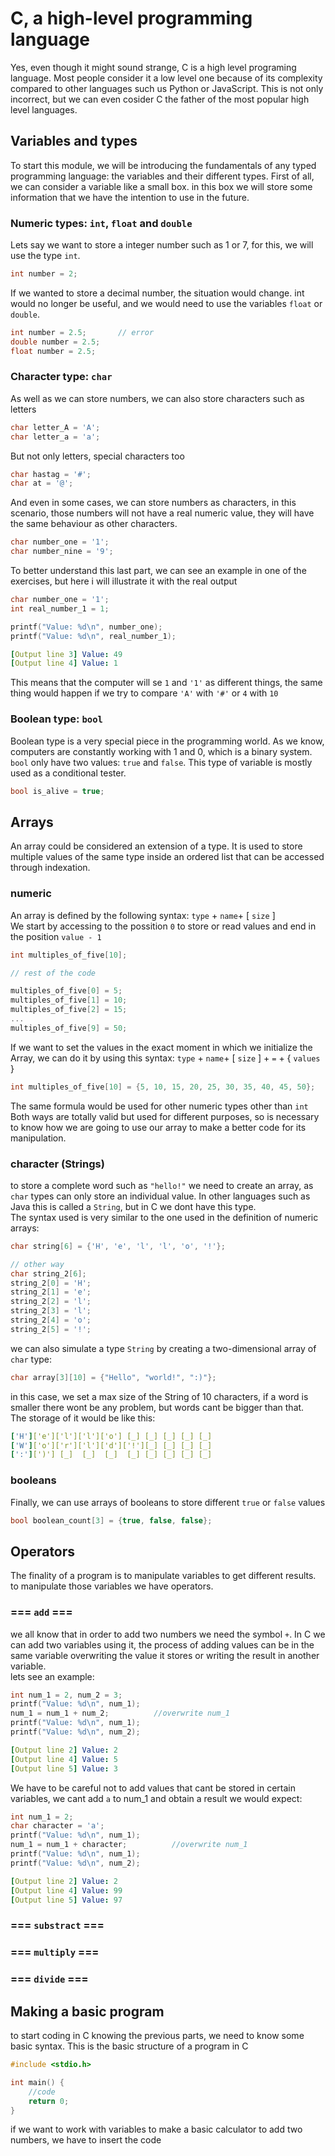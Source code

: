 # C, a high-level programming language

Yes, even though it might sound strange, C is a high level programing language. Most people consider it a low level one because of 
its complexity compared to other languages such us Python or JavaScript. This is not only incorrect, but we can even cosider C the 
father of the most popular high level languages.

## Variables and types

To start this module, we will be introducing the fundamentals of any typed programming language: the variables and their different 
types. First of all, we can consider a variable like a small box. in this box we will store some information that we have the 
intention to use in the future. 

### Numeric types: `int`, `float` and `double`

Lets say we want to store a integer number such as 1 or 7, for this, we will use the type `int`.
``` C
int number = 2;
```
If we wanted to store a decimal number, the situation would change. int would no longer be useful, and we would need to use the 
variables `float` or `double`.
``` C
int number = 2.5;       // error
double number = 2.5;
float number = 2.5;
```

### Character type: `char`

As well as we can store numbers, we can also store characters such as letters
``` C
char letter_A = 'A';
char letter_a = 'a';
```
But not only letters, special characters too
``` C
char hastag = '#';
char at = '@';
```
And even in some cases, we can store numbers as characters, in this scenario, those numbers will not have a real numeric value, they
will have the same behaviour as other characters.
``` C
char number_one = '1';
char number_nine = '9';
```
To better understand this last part, we can see an example in one of the exercises, but here i will illustrate it with the
real output
``` C
char number_one = '1';
int real_number_1 = 1;

printf("Value: %d\n", number_one);
printf("Value: %d\n", real_number_1);
```
``` yaml
[Output line 3] Value: 49
[Output line 4] Value: 1
```
This means that the computer will se `1` and `'1'` as different things, the same thing would happen if we try to compare `'A'` 
with `'#'` or `4` with `10`

### Boolean type: `bool`

Boolean type is a very special piece in the programming world. As we know, computers are constantly working with 1 and 0, which 
is a binary system. `bool` only have two values: `true` and `false`. This type of variable is mostly used as a conditional tester.
``` C
bool is_alive = true;
```

## Arrays

An array could be considered an extension of a type. It is used to store multiple values of the same type inside an ordered list that can be accessed through indexation.  

### numeric

An array is defined by the following syntax: `type` + `name`+ [ `size` ]  
We start by accessing to the possition `0` to store or read values and end in the position `value - 1`
``` C
int multiples_of_five[10];

// rest of the code

multiples_of_five[0] = 5;
multiples_of_five[1] = 10;
multiples_of_five[2] = 15;
...
multiples_of_five[9] = 50;
```
If we want to set the values in the exact moment in which we initialize the Array, we can do it by using this syntax:  `type` + `name`+ [ `size` ] + `=` + { `values` }
``` C
int multiples_of_five[10] = {5, 10, 15, 20, 25, 30, 35, 40, 45, 50};
```
The same formula would be used for other numeric types other than `int`  
Both ways are totally valid but used for different purposes, so is necessary to know how we are going to use our array to make a better code for its manipulation.

### character (Strings)

to store a complete word such as `"hello!"` we need to create an array, as `char` types can only store an individual value. In other languages such as Java this is called a `String`, but in C we dont have this type.  
The syntax used is very similar to the one used in the definition of numeric arrays:
``` C
char string[6] = {'H', 'e', 'l', 'l', 'o', '!'};

// other way
char string_2[6];
string_2[0] = 'H';
string_2[1] = 'e';
string_2[2] = 'l';
string_2[3] = 'l';
string_2[4] = 'o';
string_2[5] = '!';
```
we can also simulate a type `String` by creating a two-dimensional array of `char` type:
``` C
char array[3][10] = {"Hello", "world!", ":)"}; 
```
in this case, we set a max size of the String of 10 characters, if a word is smaller there wont be any problem, but words cant be bigger than that.  
The storage of it would be like this:
``` yaml
['H']['e']['l']['l']['o'] [_] [_] [_] [_] [_]
['W']['o']['r']['l']['d']['!'][_] [_] [_] [_]
[':'][')'] [_]  [_]  [_]  [_] [_] [_] [_] [_]
``` 
### booleans

Finally, we can use arrays of booleans to store different `true` or `false` values
``` C
bool boolean_count[3] = {true, false, false};
```
## Operators

The finality of a program is to manipulate variables to get different results. to manipulate those variables we have operators.

### === `add` ===
we all know that in order to add two numbers we need the symbol `+`. In C we can add two variables using it, the process of adding values can be in the same variable overwriting the value it stores or writing the result in another variable.  
lets see an example:
``` C
int num_1 = 2, num_2 = 3;
printf("Value: %d\n", num_1);
num_1 = num_1 + num_2;          //overwrite num_1
printf("Value: %d\n", num_1);
printf("Value: %d\n", num_2);
```
``` yaml
[Output line 2] Value: 2
[Output line 4] Value: 5
[Output line 5] Value: 3
```
We have to be careful not to add values that cant be stored in certain variables, we cant add `a` to num_1 and obtain a result we would expect:
``` C
int num_1 = 2;
char character = 'a';
printf("Value: %d\n", num_1);
num_1 = num_1 + character;          //overwrite num_1
printf("Value: %d\n", num_1);
printf("Value: %d\n", num_2);
```
``` yaml
[Output line 2] Value: 2
[Output line 4] Value: 99
[Output line 5] Value: 97
```
### === `substract` === 

### === `multiply` ===

### === `divide` ===

## Making a basic program

to start coding in C knowing the previous parts, we need to know some basic syntax. This is the basic structure of a program in C

``` C
#include <stdio.h>

int main() {
    //code
    return 0;
}
```

if we want to work with variables to make a basic calculator to add two numbers, we have to insert the code